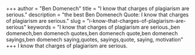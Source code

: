 +++
author = "Ben Domenech"
title = "I know that charges of plagiarism are serious."
description = "the best Ben Domenech Quote: I know that charges of plagiarism are serious."
slug = "i-know-that-charges-of-plagiarism-are-serious"
keywords = "I know that charges of plagiarism are serious.,ben domenech,ben domenech quotes,ben domenech quote,ben domenech sayings,ben domenech saying,quotes, sayings,quote, saying, motivation"
+++
I know that charges of plagiarism are serious.

